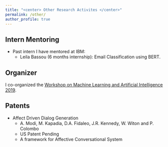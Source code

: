 ```yaml
---
title: "<center> Other Research Activites </center>"
permalink: /other/
author_profile: true
---
```


Intern Mentoring 
------
* Past intern I have mentored at IBM:
    * Leila Bassou (6 months internship): Email Classification using BERT. 
    

Organizer
------
I co-organized the [Workshop on Machine Learning and Artificial Intelligence 2019](https://workshopmlai.wp.imt.fr/).


Patents
------
* Affect Driven Dialog Generation
    * A. Modi, M. Kapadia, D.A. Fidaleo, J.R. Kennedy, W. Witon and P. Colombo
    * US Patent Pending
    * A framework for Affective Conversational System